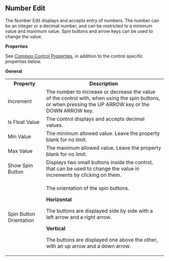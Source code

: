 ## Number Edit

The Number Edit displays and accepts entry of numbers. The number can be an integer or a decimal number, and can be restricted to a minimum value and maximum value. Spin buttons and arrow keys can be used to change the value.

**Properties**

See [Common Control Properties](../common-control-properties.md), in addition to the control specific properties below.

**General**

<table style="WIDTH: 100%">

<tbody>

<tr>

<th>Property</th>

<th>Description</th>

</tr>

<tr>

<td><span style="FONT-WEIGHT: normal">Increment</td>

<td>The number to increase or decrease the value of the control with, when using the spin buttons, or when pressing the UP ARROW key or the DOWN ARROW key.</td>

</tr>

<tr>

<td><span style="FONT-WEIGHT: normal">Is Float Value</td>

<td>The control displays and accepts decimal values.</td>

</tr>

<tr>

<td><span style="FONT-WEIGHT: normal">Min Value</td>

<td>The minimum allowed value. Leave the property blank for no limit.</td>

</tr>

<tr>

<td><span style="FONT-WEIGHT: normal">Max Value</td>

<td>The maximum allowed value. Leave the property blank for no limit.</td>

</tr>

<tr>

<td><span style="FONT-WEIGHT: normal">Show Spin Button</td>

<td>Displays two small buttons inside the control, that can be used to change the value in increments by clicking on them.</td>

</tr>

<tr>

<td><span style="FONT-WEIGHT: normal">Spin Button Orientation</td>

<td>

The orientation of the spin buttons.

**Horizontal**

The buttons are displayed side by side with a left arrow and a right arrow.

**Vertical**

The buttons are displayed one above the other, with an up arrow and a down arrow.

</td>

</tr>

</tbody>

</table>